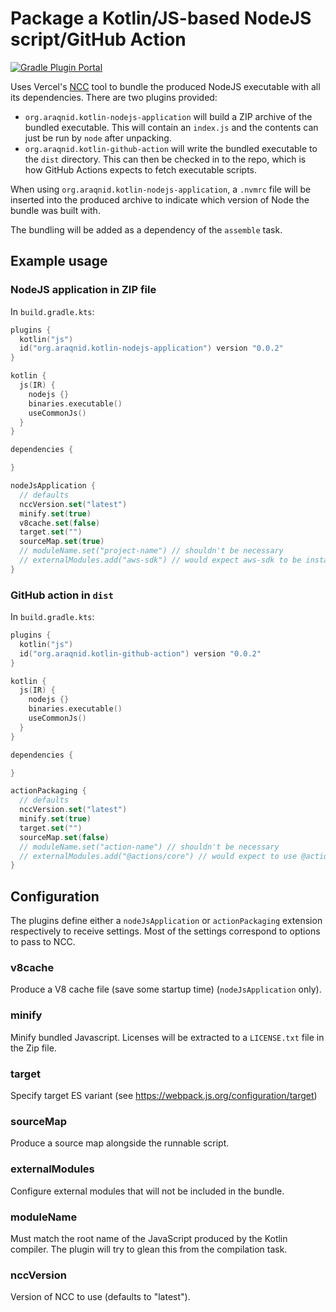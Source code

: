 # Package a Kotlin/JS-based NodeJS script/GitHub Action

[![Gradle Plugin Portal](https://img.shields.io/gradle-plugin-portal/v/org.araqnid.kotlin-nodejs-application?logo=gradle)](https://plugins.gradle.org/plugin/org.araqnid.kotlin-nodejs-application)

Uses Vercel's [NCC](https://github.com/vercel/ncc) tool to bundle the produced NodeJS
executable with all its dependencies. There are two plugins provided:

- `org.araqnid.kotlin-nodejs-application` will build a ZIP archive of the bundled
  executable. This will contain an `index.js` and the contents can just be run by `node`
  after unpacking.
- `org.araqnid.kotlin-github-action` will write the bundled executable to the `dist`
  directory. This can then be checked in to the repo, which is how GitHub Actions expects
  to fetch executable scripts.

When using `org.araqnid.kotlin-nodejs-application`, a `.nvmrc` file will be inserted into the produced archive to
indicate which version of Node the bundle was built with.

The bundling will be added as a dependency of the `assemble` task.

## Example usage

### NodeJS application in ZIP file

In `build.gradle.kts`:

```kotlin
plugins {
  kotlin("js")
  id("org.araqnid.kotlin-nodejs-application") version "0.0.2"
}

kotlin {
  js(IR) {
    nodejs {}
    binaries.executable()
    useCommonJs()
  }
}

dependencies {

}

nodeJsApplication {
  // defaults
  nccVersion.set("latest")
  minify.set(true)
  v8cache.set(false)
  target.set("")
  sourceMap.set(true)
  // moduleName.set("project-name") // shouldn't be necessary
  // externalModules.add("aws-sdk") // would expect aws-sdk to be installed globally when executed
}
```

### GitHub action in `dist`

In `build.gradle.kts`:

```kotlin
plugins {
  kotlin("js")
  id("org.araqnid.kotlin-github-action") version "0.0.2"
}

kotlin {
  js(IR) {
    nodejs {}
    binaries.executable()
    useCommonJs()
  }
}

dependencies {

}

actionPackaging {
  // defaults
  nccVersion.set("latest")
  minify.set(true)
  target.set("")
  sourceMap.set(false)
  // moduleName.set("action-name") // shouldn't be necessary
  // externalModules.add("@actions/core") // would expect to use @actions/core installed on the runner
}
```


## Configuration

The plugins define either a `nodeJsApplication` or `actionPackaging` extension respectively to receive settings. Most of
the settings correspond to options to pass to NCC.

### v8cache

Produce a V8 cache file (save some startup time) (`nodeJsApplication` only).

### minify

Minify bundled Javascript. Licenses will be extracted to a `LICENSE.txt` file in the Zip file.

### target

Specify target ES variant (see https://webpack.js.org/configuration/target)

### sourceMap

Produce a source map alongside the runnable script.

### externalModules

Configure external modules that will not be included in the bundle.

### moduleName

Must match the root name of the JavaScript produced by the Kotlin compiler. The plugin will try to glean this from
the compilation task.

### nccVersion

Version of NCC to use (defaults to "latest").
